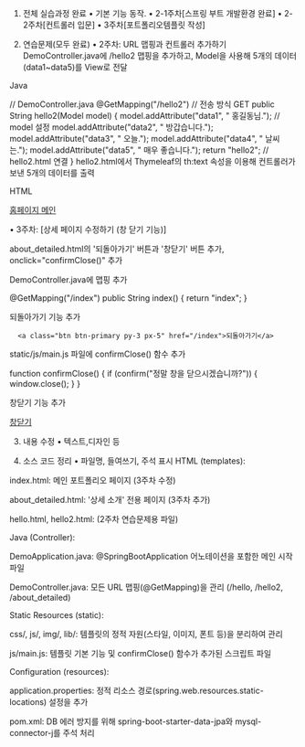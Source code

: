 1. 전체 실습과정 완료 • 기본 기능 동작.
• 2-1주차[스프링 부트 개발환경 완료]
• 2-2주차[컨트롤러 입문]
• 3주차[포트폴리오템플릿 작성]

2. 연습문제(모두 완료)
• 2주차: URL 맵핑과 컨트롤러 추가하기
  DemoController.java에 /hello2 맵핑을 추가하고, Model을 사용해 5개의 데이터(data1~data5)를 View로 전달

  Java

  // DemoController.java
  @GetMapping("/hello2") // 전송 방식 GET
  public String hello2(Model model) {
    model.addAttribute("data1", " 홍길동님."); // model 설정
    model.addAttribute("data2", " 방갑습니다.");
    model.addAttribute("data3", " 오늘.");
    model.addAttribute("data4", " 날씨는.");
    model.addAttribute("data5", " 매우 좋습니다.");
    return "hello2"; // hello2.html 연결
  }
  hello2.html에서 Thymeleaf의 th:text 속성을 이용해 컨트롤러가 보낸 5개의 데이터를 출력

  HTML

  <p th:text="${data1}"></p>
  <p th:text="${data2}"></p>
  <p th:text="${data3}"></p>
  <p th:text="${data4}"></p>
  <p th:text="${data5}"></p>
  <a href="index/">홈페이지 메인</a>


• 3주차: [상세 페이지 수정하기 (창 닫기 기능)] 

  about_detailed.html의 '되돌아가기' 버튼과 '창닫기' 버튼 추가, onclick="confirmClose()" 추가

  DemoController.java에 맵핑 추가

  @GetMapping("/index")
      public String index() {
      return "index";
      }

  되돌아가기 기능 추가

      <a class="btn btn-primary py-3 px-5" href="/index">되돌아가기</a>

  static/js/main.js 파일에 confirmClose() 함수 추가

  function confirmClose() {
      if (confirm("정말 창을 닫으시겠습니까?")) {
          window.close(); 
      }
  }
  
  창닫기 기능 추가
  
  <a href="#" onclick="confirmClose()" class="btn btn-primary py-3 px-5">창닫기</a>

3. 내용 수정 • 텍스트,디자인 등

4. 소스 코드 정리 • 파일명, 들여쓰기, 주석 표시
HTML (templates):

index.html: 메인 포트폴리오 페이지 (3주차 수정)

about_detailed.html: '상세 소개' 전용 페이지 (3주차 추가)

hello.html, hello2.html: (2주차 연습문제용 파일)

Java (Controller):


DemoApplication.java: @SpringBootApplication 어노테이션을 포함한 메인 시작 파일 


DemoController.java: 모든 URL 맵핑(@GetMapping)을 관리 (/hello, /hello2, /about_detailed) 


Static Resources (static):


css/, js/, img/, lib/: 템플릿의 정적 자원(스타일, 이미지, 폰트 등)을 분리하여 관리 


js/main.js: 템플릿 기본 기능 및 confirmClose() 함수가 추가된 스크립트 파일 

Configuration (resources):


application.properties: 정적 리소스 경로(spring.web.resources.static-locations) 설정을 추가 


pom.xml: DB 에러 방지를 위해 spring-boot-starter-data-jpa와 mysql-connector-j를 주석 처리